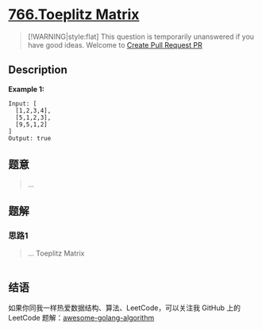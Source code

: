 # [766.Toeplitz Matrix][title]

> [!WARNING|style:flat]
> This question is temporarily unanswered if you have good ideas. Welcome to [Create Pull Request PR](https://github.com/Golang-Solutions/awesome-golang-algorithm)

## Description

**Example 1:**

```
Input: [
  [1,2,3,4],
  [5,1,2,3],
  [9,5,1,2]
]
Output: true
```

## 题意
> ...

## 题解

### 思路1
> ...
Toeplitz Matrix
```go
```


## 结语

如果你同我一样热爱数据结构、算法、LeetCode，可以关注我 GitHub 上的 LeetCode 题解：[awesome-golang-algorithm][me]

[title]: https://leetcode.com/problems/toeplitz-matrix/
[me]: https://github.com/Golang-Solutions/awesome-golang-algorithm
